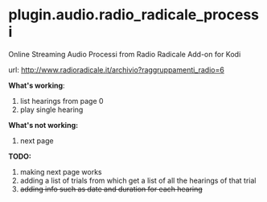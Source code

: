 # plugin.audio.radio_radicale_processi
Online Streaming Audio Processi from Radio Radicale Add-on for Kodi 

url: http://www.radioradicale.it/archivio?raggruppamenti_radio=6 

**What's working**: 

1. list hearings from page 0
2. play single hearing

**What's not working:** 

1. next page 

**TODO:** 

1. making next page works
2. adding a list of trials from which get a list of all the hearings of that trial
3. ~~adding info such as date and duration for each hearing~~ 
